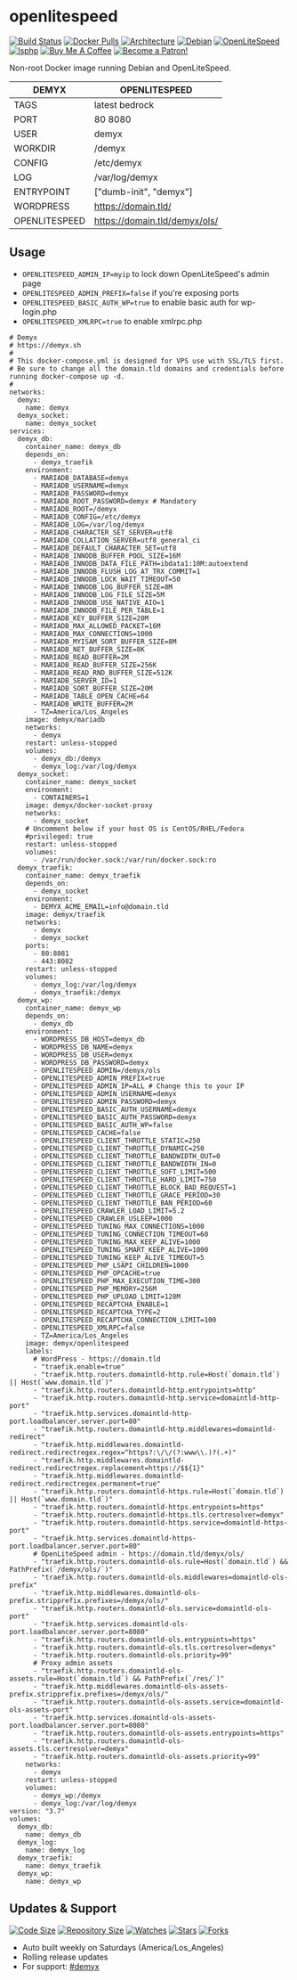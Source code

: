 # openlitespeed
[![Build Status](https://img.shields.io/travis/demyxco/openlitespeed?style=flat)](https://travis-ci.org/demyxco/openlitespeed)
[![Docker Pulls](https://img.shields.io/docker/pulls/demyx/openlitespeed?style=flat&color=blue)](https://hub.docker.com/r/demyx/openlitespeed)
[![Architecture](https://img.shields.io/badge/linux-amd64-important?style=flat&color=blue)](https://hub.docker.com/r/demyx/openlitespeed)
[![Debian](https://img.shields.io/badge/debian-10.5-informational?style=flat&color=blue)](https://hub.docker.com/r/demyx/openlitespeed)
[![OpenLiteSpeed](https://img.shields.io/badge/openlitespeed-1.7.3-informational?style=flat&color=blue)](https://hub.docker.com/r/demyx/openlitespeed)
[![lsphp](https://img.shields.io/badge/lsphp-7.4.10-informational?style=flat&color=blue)](https://hub.docker.com/r/demyx/openlitespeed)
[![Buy Me A Coffee](https://img.shields.io/badge/buy_me_coffee-$5-informational?style=flat&color=blue)](https://www.buymeacoffee.com/VXqkQK5tb)
[![Become a Patron!](https://img.shields.io/badge/become%20a%20patron-$5-informational?style=flat&color=blue)](https://www.patreon.com/bePatron?u=23406156)

Non-root Docker image running Debian and OpenLiteSpeed.

DEMYX | OPENLITESPEED
--- | ---
TAGS | latest bedrock
PORT | 80 8080
USER | demyx
WORKDIR | /demyx
CONFIG | /etc/demyx
LOG | /var/log/demyx
ENTRYPOINT | ["dumb-init", "demyx"]
WORDPRESS | https://domain.tld/
OPENLITESPEED | https://domain.tld/demyx/ols/

## Usage
- `OPENLITESPEED_ADMIN_IP=myip` to lock down OpenLiteSpeed's admin page
- `OPENLITESPEED_ADMIN_PREFIX=false` if you're exposing ports
- `OPENLITESPEED_BASIC_AUTH_WP=true` to enable basic auth for wp-login.php
- `OPENLITESPEED_XMLRPC=true` to enable xmlrpc.php

```
# Demyx
# https://demyx.sh
#
# This docker-compose.yml is designed for VPS use with SSL/TLS first.
# Be sure to change all the domain.tld domains and credentials before running docker-compose up -d.
#
networks:
  demyx:
    name: demyx
  demyx_socket:
    name: demyx_socket
services:
  demyx_db:
    container_name: demyx_db
    depends_on:
      - demyx_traefik
    environment:
      - MARIADB_DATABASE=demyx
      - MARIADB_USERNAME=demyx
      - MARIADB_PASSWORD=demyx
      - MARIADB_ROOT_PASSWORD=demyx # Mandatory
      - MARIADB_ROOT=/demyx
      - MARIADB_CONFIG=/etc/demyx
      - MARIADB_LOG=/var/log/demyx
      - MARIADB_CHARACTER_SET_SERVER=utf8
      - MARIADB_COLLATION_SERVER=utf8_general_ci
      - MARIADB_DEFAULT_CHARACTER_SET=utf8
      - MARIADB_INNODB_BUFFER_POOL_SIZE=16M
      - MARIADB_INNODB_DATA_FILE_PATH=ibdata1:10M:autoextend
      - MARIADB_INNODB_FLUSH_LOG_AT_TRX_COMMIT=1
      - MARIADB_INNODB_LOCK_WAIT_TIMEOUT=50
      - MARIADB_INNODB_LOG_BUFFER_SIZE=8M
      - MARIADB_INNODB_LOG_FILE_SIZE=5M
      - MARIADB_INNODB_USE_NATIVE_AIO=1
      - MARIADB_INNODB_FILE_PER_TABLE=1
      - MARIADB_KEY_BUFFER_SIZE=20M
      - MARIADB_MAX_ALLOWED_PACKET=16M
      - MARIADB_MAX_CONNECTIONS=1000
      - MARIADB_MYISAM_SORT_BUFFER_SIZE=8M
      - MARIADB_NET_BUFFER_SIZE=8K
      - MARIADB_READ_BUFFER=2M
      - MARIADB_READ_BUFFER_SIZE=256K
      - MARIADB_READ_RND_BUFFER_SIZE=512K
      - MARIADB_SERVER_ID=1
      - MARIADB_SORT_BUFFER_SIZE=20M
      - MARIADB_TABLE_OPEN_CACHE=64
      - MARIADB_WRITE_BUFFER=2M
      - TZ=America/Los_Angeles
    image: demyx/mariadb
    networks:
      - demyx
    restart: unless-stopped
    volumes:
      - demyx_db:/demyx
      - demyx_log:/var/log/demyx
  demyx_socket:
    container_name: demyx_socket
    environment:
      - CONTAINERS=1
    image: demyx/docker-socket-proxy
    networks:
      - demyx_socket
    # Uncomment below if your host OS is CentOS/RHEL/Fedora
    #privileged: true
    restart: unless-stopped
    volumes:
      - /var/run/docker.sock:/var/run/docker.sock:ro
  demyx_traefik:
    container_name: demyx_traefik
    depends_on: 
      - demyx_socket
    environment:
      - DEMYX_ACME_EMAIL=info@domain.tld
    image: demyx/traefik
    networks:
      - demyx
      - demyx_socket
    ports:
      - 80:8081
      - 443:8082
    restart: unless-stopped
    volumes:
      - demyx_log:/var/log/demyx
      - demyx_traefik:/demyx
  demyx_wp:
    container_name: demyx_wp
    depends_on:
      - demyx_db
    environment:
      - WORDPRESS_DB_HOST=demyx_db
      - WORDPRESS_DB_NAME=demyx
      - WORDPRESS_DB_USER=demyx
      - WORDPRESS_DB_PASSWORD=demyx
      - OPENLITESPEED_ADMIN=/demyx/ols
      - OPENLITESPEED_ADMIN_PREFIX=true
      - OPENLITESPEED_ADMIN_IP=ALL # Change this to your IP
      - OPENLITESPEED_ADMIN_USERNAME=demyx
      - OPENLITESPEED_ADMIN_PASSWORD=demyx
      - OPENLITESPEED_BASIC_AUTH_USERNAME=demyx
      - OPENLITESPEED_BASIC_AUTH_PASSWORD=demyx
      - OPENLITESPEED_BASIC_AUTH_WP=false
      - OPENLITESPEED_CACHE=false
      - OPENLITESPEED_CLIENT_THROTTLE_STATIC=250
      - OPENLITESPEED_CLIENT_THROTTLE_DYNAMIC=250
      - OPENLITESPEED_CLIENT_THROTTLE_BANDWIDTH_OUT=0
      - OPENLITESPEED_CLIENT_THROTTLE_BANDWIDTH_IN=0
      - OPENLITESPEED_CLIENT_THROTTLE_SOFT_LIMIT=500
      - OPENLITESPEED_CLIENT_THROTTLE_HARD_LIMIT=750
      - OPENLITESPEED_CLIENT_THROTTLE_BLOCK_BAD_REQUEST=1
      - OPENLITESPEED_CLIENT_THROTTLE_GRACE_PERIOD=30
      - OPENLITESPEED_CLIENT_THROTTLE_BAN_PERIOD=60
      - OPENLITESPEED_CRAWLER_LOAD_LIMIT=5.2
      - OPENLITESPEED_CRAWLER_USLEEP=1000
      - OPENLITESPEED_TUNING_MAX_CONNECTIONS=1000
      - OPENLITESPEED_TUNING_CONNECTION_TIMEOUT=60
      - OPENLITESPEED_TUNING_MAX_KEEP_ALIVE=1000
      - OPENLITESPEED_TUNING_SMART_KEEP_ALIVE=1000
      - OPENLITESPEED_TUNING_KEEP_ALIVE_TIMEOUT=5
      - OPENLITESPEED_PHP_LSAPI_CHILDREN=1000
      - OPENLITESPEED_PHP_OPCACHE=true
      - OPENLITESPEED_PHP_MAX_EXECUTION_TIME=300
      - OPENLITESPEED_PHP_MEMORY=256M
      - OPENLITESPEED_PHP_UPLOAD_LIMIT=128M
      - OPENLITESPEED_RECAPTCHA_ENABLE=1
      - OPENLITESPEED_RECAPTCHA_TYPE=2
      - OPENLITESPEED_RECAPTCHA_CONNECTION_LIMIT=100
      - OPENLITESPEED_XMLRPC=false
      - TZ=America/Los_Angeles
    image: demyx/openlitespeed
    labels:
      # WordPress - https://domain.tld
      - "traefik.enable=true"
      - "traefik.http.routers.domaintld-http.rule=Host(`domain.tld`) || Host(`www.domain.tld`)"
      - "traefik.http.routers.domaintld-http.entrypoints=http"
      - "traefik.http.routers.domaintld-http.service=domaintld-http-port"
      - "traefik.http.services.domaintld-http-port.loadbalancer.server.port=80"
      - "traefik.http.routers.domaintld-http.middlewares=domaintld-redirect"
      - "traefik.http.middlewares.domaintld-redirect.redirectregex.regex=^https?:\/\/(?:www\\.)?(.+)"
      - "traefik.http.middlewares.domaintld-redirect.redirectregex.replacement=https://$${1}"
      - "traefik.http.middlewares.domaintld-redirect.redirectregex.permanent=true"
      - "traefik.http.routers.domaintld-https.rule=Host(`domain.tld`) || Host(`www.domain.tld`)"
      - "traefik.http.routers.domaintld-https.entrypoints=https"
      - "traefik.http.routers.domaintld-https.tls.certresolver=demyx"
      - "traefik.http.routers.domaintld-https.service=domaintld-https-port"
      - "traefik.http.services.domaintld-https-port.loadbalancer.server.port=80"
      # OpenLiteSpeed admin - https://domain.tld/demyx/ols/
      - "traefik.http.routers.domaintld-ols.rule=Host(`domain.tld`) && PathPrefix(`/demyx/ols/`)"
      - "traefik.http.routers.domaintld-ols.middlewares=domaintld-ols-prefix"
      - "traefik.http.middlewares.domaintld-ols-prefix.stripprefix.prefixes=/demyx/ols/"
      - "traefik.http.routers.domaintld-ols.service=domaintld-ols-port"
      - "traefik.http.services.domaintld-ols-port.loadbalancer.server.port=8080"
      - "traefik.http.routers.domaintld-ols.entrypoints=https"
      - "traefik.http.routers.domaintld-ols.tls.certresolver=demyx"
      - "traefik.http.routers.domaintld-ols.priority=99"
      # Proxy admin assets
      - "traefik.http.routers.domaintld-ols-assets.rule=Host(`domain.tld`) && PathPrefix(`/res/`)"
      - "traefik.http.middlewares.domaintld-ols-assets-prefix.stripprefix.prefixes=/demyx/ols/"
      - "traefik.http.routers.domaintld-ols-assets.service=domaintld-ols-assets-port"
      - "traefik.http.services.domaintld-ols-assets-port.loadbalancer.server.port=8080"
      - "traefik.http.routers.domaintld-ols-assets.entrypoints=https"
      - "traefik.http.routers.domaintld-ols-assets.tls.certresolver=demyx"
      - "traefik.http.routers.domaintld-ols-assets.priority=99"
    networks:
      - demyx
    restart: unless-stopped
    volumes:
      - demyx_wp:/demyx
      - demyx_log:/var/log/demyx
version: "3.7"
volumes:
  demyx_db:
    name: demyx_db
  demyx_log:
    name: demyx_log
  demyx_traefik:
    name: demyx_traefik
  demyx_wp:
    name: demyx_wp
```

## Updates & Support
[![Code Size](https://img.shields.io/github/languages/code-size/demyxco/openlitespeed?style=flat&color=blue)](https://github.com/demyxco/openlitespeed)
[![Repository Size](https://img.shields.io/github/repo-size/demyxco/openlitespeed?style=flat&color=blue)](https://github.com/demyxco/openlitespeed)
[![Watches](https://img.shields.io/github/watchers/demyxco/openlitespeed?style=flat&color=blue)](https://github.com/demyxco/openlitespeed)
[![Stars](https://img.shields.io/github/stars/demyxco/openlitespeed?style=flat&color=blue)](https://github.com/demyxco/openlitespeed)
[![Forks](https://img.shields.io/github/forks/demyxco/openlitespeed?style=flat&color=blue)](https://github.com/demyxco/openlitespeed)

* Auto built weekly on Saturdays (America/Los_Angeles)
* Rolling release updates
* For support: [#demyx](https://webchat.freenode.net/?channel=#demyx)
